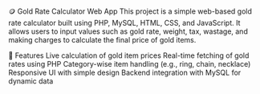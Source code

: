 🪙 Gold Rate Calculator Web App
This project is a simple web-based gold rate calculator built using PHP, MySQL, HTML, CSS, and JavaScript. It allows users to input values such as gold rate, weight, tax, wastage, and making charges to calculate the final price of gold items.

🚀 Features
Live calculation of gold item prices
Real-time fetching of gold rates using PHP
Category-wise item handling (e.g., ring, chain, necklace)
Responsive UI with simple design
Backend integration with MySQL for dynamic data

